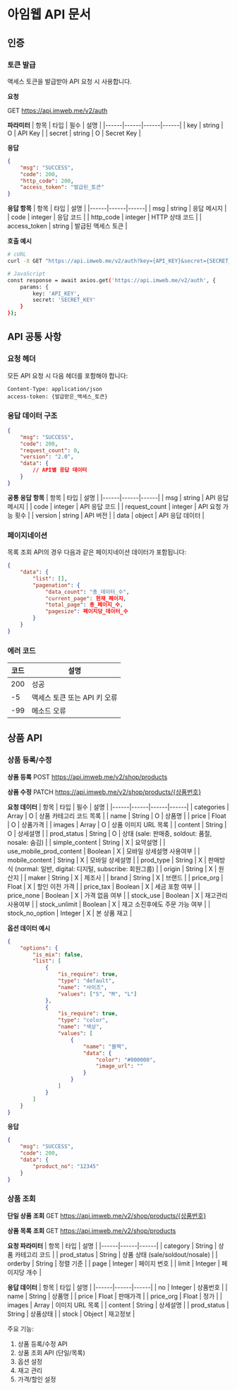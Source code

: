 # 아임웹 API 문서

## 인증

### 토큰 발급

액세스 토큰을 발급받아 API 요청 시 사용합니다.

**요청**

GET https://api.imweb.me/v2/auth

**파라미터**
| 항목 | 타입 | 필수 | 설명 |
|------|------|------|------|
| key | string | O | API Key |
| secret | string | O | Secret Key |

**응답**
```json
{
    "msg": "SUCCESS",
    "code": 200,
    "http_code": 200,
    "access_token": "발급된_토큰"
}
```

**응답 항목**
| 항목 | 타입 | 설명 |
|------|------|------|
| msg | string | 응답 메시지 |
| code | integer | 응답 코드 |
| http_code | integer | HTTP 상태 코드 |
| access_token | string | 발급된 액세스 토큰 |

**호출 예시**
```bash
# cURL
curl -X GET "https://api.imweb.me/v2/auth?key={API_KEY}&secret={SECRET_KEY}"

# JavaScript
const response = await axios.get('https://api.imweb.me/v2/auth', {
    params: {
        key: 'API_KEY',
        secret: 'SECRET_KEY'
    }
});
```

## API 공통 사항

### 요청 헤더
모든 API 요청 시 다음 헤더를 포함해야 합니다:

```
Content-Type: application/json
access-token: {발급받은_액세스_토큰}
```

### 응답 데이터 구조
```json
{
    "msg": "SUCCESS",
    "code": 200,
    "request_count": 0,
    "version": "2.0",
    "data": {
        // API별 응답 데이터
    }
}
```

**공통 응답 항목**
| 항목 | 타입 | 설명 |
|------|------|------|
| msg | string | API 응답 메시지 |
| code | integer | API 응답 코드 |
| request_count | integer | API 요청 가능 횟수 |
| version | string | API 버전 |
| data | object | API 응답 데이터 |

### 페이지네이션
목록 조회 API의 경우 다음과 같은 페이지네이션 데이터가 포함됩니다:

```json
{
    "data": {
        "list": [],
        "pagenation": {
            "data_count": "총_데이터_수",
            "current_page": 현재_페이지,
            "total_page": 총_페이지_수,
            "pagesize": 페이지당_데이터_수
        }
    }
}
```

### 에러 코드
| 코드 | 설명 |
|------|------|
| 200 | 성공 |
| -5 | 액세스 토큰 또는 API 키 오류 |
| -99 | 메소드 오류 |

## 상품 API

### 상품 등록/수정

**상품 등록**
POST https://api.imweb.me/v2/shop/products

**상품 수정**
PATCH https://api.imweb.me/v2/shop/products/{상품번호}

**요청 데이터**
| 항목 | 타입 | 필수 | 설명 |
|------|------|------|------|
| categories | Array | O | 상품 카테고리 코드 목록 |
| name | String | O | 상품명 |
| price | Float | O | 상품가격 |
| images | Array | O | 상품 이미지 URL 목록 |
| content | String | O | 상세설명 |
| prod_status | String | O | 상태 (sale: 판매중, soldout: 품절, nosale: 숨김) |
| simple_content | String | X | 요약설명 |
| use_mobile_prod_content | Boolean | X | 모바일 상세설명 사용여부 |
| mobile_content | String | X | 모바일 상세설명 |
| prod_type | String | X | 판매방식 (normal: 일반, digital: 디지털, subscribe: 회원그룹) |
| origin | String | X | 원산지 |
| maker | String | X | 제조사 |
| brand | String | X | 브랜드 |
| price_org | Float | X | 할인 이전 가격 |
| price_tax | Boolean | X | 세금 포함 여부 |
| price_none | Boolean | X | 가격 없음 여부 |
| stock_use | Boolean | X | 재고관리 사용여부 |
| stock_unlimit | Boolean | X | 재고 소진후에도 주문 가능 여부 |
| stock_no_option | Integer | X | 본 상품 재고 |

**옵션 데이터 예시**
```json
{
    "options": {
        "is_mix": false,
        "list": [
            {
                "is_require": true,
                "type": "default",
                "name": "사이즈",
                "values": ["S", "M", "L"]
            },
            {
                "is_require": true,
                "type": "color",
                "name": "색상",
                "values": [
                    {
                        "name": "블랙",
                        "data": {
                            "color": "#000000",
                            "image_url": ""
                        }
                    }
                ]
            }
        ]
    }
}
```

**응답**
```json
{
    "msg": "SUCCESS",
    "code": 200,
    "data": {
        "product_no": "12345"
    }
}
```

### 상품 조회

**단일 상품 조회**
GET https://api.imweb.me/v2/shop/products/{상품번호}

**상품 목록 조회**
GET https://api.imweb.me/v2/shop/products

**요청 파라미터**
| 항목 | 타입 | 설명 |
|------|------|------|
| category | String | 상품 카테고리 코드 |
| prod_status | String | 상품 상태 (sale/soldout/nosale) |
| orderby | String | 정렬 기준 |
| page | Integer | 페이지 번호 |
| limit | Integer | 페이지당 개수 |

**응답 데이터**
| 항목 | 타입 | 설명 |
|------|------|------|
| no | Integer | 상품번호 |
| name | String | 상품명 |
| price | Float | 판매가격 |
| price_org | Float | 정가 |
| images | Array | 이미지 URL 목록 |
| content | String | 상세설명 |
| prod_status | String | 상품상태 |
| stock | Object | 재고정보 |

주요 기능:
1. 상품 등록/수정 API
2. 상품 조회 API (단일/목록)
3. 옵션 설정
4. 재고 관리
5. 가격/할인 설정

